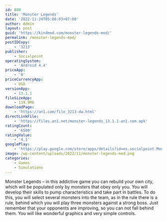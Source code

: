 ```yaml
---
id: 880
title: 'Monster Legends'
date: '2022-11-24T05:06:03+07:00'
author: Admin
layout: post
guid: 'https://kindmod.com/monster-legends-mod/'
permalink: /monster-legends-mod/
postIDCopy:
    - '3213'
publisher:
    - Socialpoint
operatingSystem:
    - 'Android 4.4'
priceApp:
    - '0'
priceCurrencyApp:
    - USD
versionApp:
    - 13.1.1
fileSizeApp:
    - 119.9Mb
downloadPage:
    - 'https://an1.com/file_3213-dw.html'
directLinkFile:
    - 'https://files.an1.net/monster-legends_13.1.1-an1.com.apk'
ratingCount:
    - '6509'
ratingValue:
    - '4.1'
googlePlay:
    - 'https://play.google.com/store/apps/details?id=es.socialpoint.MonsterLegends'
image: /wp-content/uploads/2022/11/monster-legends-mod.png
categories:
    - Games
    - Simulations
---
```


Monster Legends – in this addictive game you can rebuild your own city, which will be populated only by monsters that obey only you. You will develop their skills to pump characteristics and take part in battles. To do this, you will select several monsters into the team, as in the rule there is a rule, behind which you will play three monsters against a strong boss. Just remember that your opponents are improving, so you can not fall behind them. You will like wonderful graphics and very simple controls.